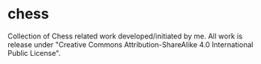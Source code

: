# chess
Collection of Chess related work developed/initiated by me.
All work is release under "Creative Commons Attribution-ShareAlike 4.0 International Public License".

